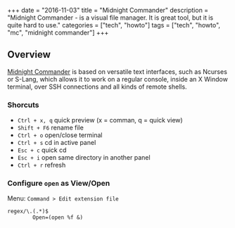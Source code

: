 +++
date = "2016-11-03"
title = "Midnight Commander"
description = "Midnight Commander - is a visual file manager. It is great tool, but it is quite hard to use."
categories = ["tech", "howto"]
tags = ["tech", "howto", "mc", "midnight commander"]
+++

## Overview

[Midnight Commander](https://www.midnight-commander.org/) is based on versatile text interfaces, such as Ncurses or S-Lang, which allows it to work on a regular console, inside an X Window terminal, over SSH connections and all kinds of remote shells.

### Shorcuts

* `Ctrl + x, q` quick preview (x = comman, q = quick view)
* `Shift + F6` rename file 
* `Ctrl + o` open/close terminal
* `Ctrl + s` cd in active panel
* `Esc + c` quick cd
* `Esc + i` open same directory in another panel
* `Ctrl + r` refresh

### Configure `open` as View/Open

Menu: `Command > Edit extension file`

```
regex/\.(.*)$
        Open=(open %f &)
```